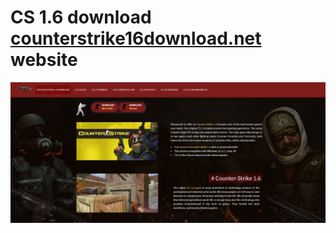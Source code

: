 # CS 1.6 download [counterstrike16download.net](https://counterstrike16download.net) website

![preview](./example.jpg)
